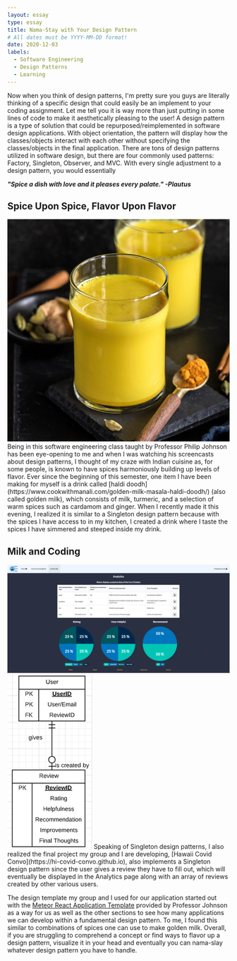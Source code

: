 ```yaml
---
layout: essay
type: essay
title: Nama-Stay with Your Design Pattern
# All dates must be YYYY-MM-DD format!
date: 2020-12-03
labels:
  - Software Engineering
  - Design Patterns
  - Learning
---
```


Now when you think of design patterns, I'm pretty sure you guys are literally thinking of a specific design that could easily be an implement to your coding assignment.  Let me tell you it is way more than just putting in some lines of code to make it aesthetically pleasing to the user!  A design pattern is a type of solution that could be repurposed/reimplemented in software design applications.  With object orientation, the pattern will display how the classes/objects interact with each other without specifying the classes/objects in the final application.  There are tons of design patterns utilized in software design, but there are four commonly used patterns: Factory, Singleton, Observer, and MVC.  With every single adjustment to a design pattern, you would essentially

***"Spice a dish with love and it pleases every palate." -Plautus***

## Spice Upon Spice, Flavor Upon Flavor
<img class="ui centered large image" src="../images/haldidoodh.jpg">
Being in this software engineering class taught by Professor Philip Johnson has been eye-opening to me and when I was watching his screencasts about design patterns, I thought of my craze with Indian cuisine as, for some people, is known to have spices harmoniously building up levels of flavor.  Ever since the beginning of this semester, one item I have been making for myself is a drink called [haldi doodh](https://www.cookwithmanali.com/golden-milk-masala-haldi-doodh/) (also called golden milk), which consists of milk, turmeric, and a selection of warm spices such as cardamom and ginger.  When I recently made it this evening, I realized it is similar to a Singleton design pattern because with the spices I have access to in my kitchen, I created a drink where I taste the spices I have simmered and steeped inside my drink.

## Milk and Coding
<img class="ui centered large image" src="../images/analytics.png">
<img class="ui small left floated image" src="../images/chart.png">
Speaking of Singleton design patterns, I also realized the final project my group and I are developing, [Hawaii Covid Convo](https://hi-covid-convo.github.io), also implements a Singleton design pattern since the user gives a review they have to fill out, which will eventually be displayed in the Analytics page along with an array of reviews created by other various users.

The design template my group and I used for our application started out with the [Meteor React Application Template](https://ics-software-engineering.github.io/meteor-application-template-react/) provided by Professor Johnson as a way for us as well as the other sections to see how many applications we can develop within a fundamental design pattern.  To me, I found this similar to combinations of spices one can use to make golden milk.  Overall, if you are struggling to comprehend a concept or find ways to flavor up a design pattern, visualize it in your head and eventually you can nama-slay whatever design pattern you have to handle.
<br>
